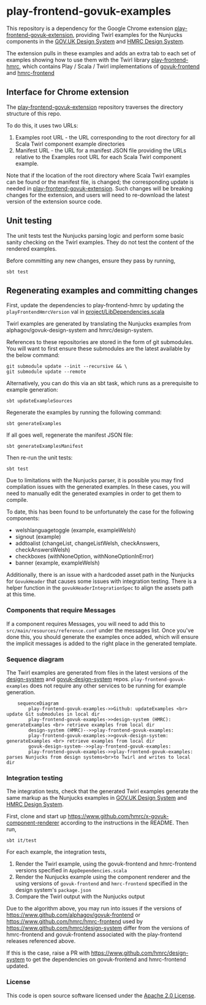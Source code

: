 # play-frontend-govuk-examples

This repository is a dependency for the Google Chrome extension 
[play-frontend-govuk-extension](https://github.com/hmrc/play-frontend-govuk-extension), providing
Twirl examples for the Nunjucks components in the
[GOV.UK Design System](https://design-system.service.gov.uk/components/) and
[HMRC Design System](https://design.tax.service.gov.uk/).

The extension pulls in these examples and adds an extra tab to each set of 
examples showing how to use them with the Twirl library
[play-frontend-hmrc](https://github.com/hmrc/play-frontend-hmrc), which contains Play / Scala / Twirl implementations of
[govuk-frontend](https://github.com/alphagov/govuk-frontend) and [hmrc-frontend](https://github.com/hmrc/hmrc-frontend)

## Interface for Chrome extension

The [play-frontend-govuk-extension](https://github.com/hmrc/play-frontend-govuk-extension) repository traverses 
the directory structure of this repo.

To do this, it uses two URLs:
1) Examples root URL - the URL corresponding to the root directory for all Scala Twirl component example 
directories
2) Manifest URL - the URL for a manifest JSON file providing the URLs relative to the Examples root URL 
for each Scala Twirl component example.

Note that if the location of the root directory where Scala Twirl examples can be found or the manifest file,
 is changed; the corresponding update is needed in [play-frontend-govuk-extension](https://github.com/hmrc/play-frontend-govuk-extension).
Such changes will be breaking changes for the extension, and users will need to re-download the latest 
version of the extension source code.

## Unit testing

The unit tests test the Nunjucks parsing logic and perform some basic sanity checking on the Twirl examples.
They do not test the content of the rendered examples.

Before committing any new changes, ensure they pass by running,

```shell script
sbt test 
```

## Regenerating examples and committing changes

First, update the dependencies to play-frontend-hmrc by updating the `playFrontendHmrcVersion` val in
 [project/LibDependencies.scala](project/LibDependencies.scala)

Twirl examples are generated by translating the Nunjucks examples from alphagov/govuk-design-system and 
hmrc/design-system.

References to these repositories are stored in the form of git submodules.
You will want to first ensure these submodules are the latest available by the below command:

```shell script
git submodule update --init --recursive && \
git submodule update --remote
```

Alternatively, you can do this via an sbt task, which runs as a prerequisite to example generation:

```shell script
sbt updateExampleSources
```

Regenerate the examples by running the following command:

```shell script
sbt generateExamples
```

If all goes well, regenerate the manifest JSON file:

```shell script
sbt generateExamplesManifest
```

Then re-run the unit tests:

```shell script
sbt test
```

Due to limitations with the Nunjucks parser, it is possible you may find compilation issues with the
generated examples. In these cases, you will need to manually edit the generated examples in order to 
get them to compile.

To date, this has been found to be unfortunately the case for the following components:

* welshlanguagetoggle (example, exampleWelsh)
* signout (example)
* addtoalist (changeList, changeListWelsh, checkAnswers, checkAnswersWelsh)  
* checkboxes (withNoneOption, withNoneOptionInError)
* banner (example, exampleWelsh)

Additionally, there is an issue with a hardcoded asset path in the Nunjucks for `GovukHeader` that causes some issues 
with integration testing. There is a helper function in the `govukHeaderIntegrationSpec` to align the assets path at 
this time.

### Components that require Messages

If a component requires Messages, you will need to add this to `src/main/resources/reference.conf` under the messages list. Once you've done this, you should generate the examples once added, which will ensure the implicit messages is added to the right place in the generated template.

### Sequence diagram

The Twirl examples are generated from files in the latest versions of the [design-system](https://github.com/hmrc/design-system) 
and [govuk-design-system](https://github.com/alphagov/govuk-design-system) repos. `play-frontend-govuk-examples` does not
require any other services to be running for example generation.

```mermaid
    sequenceDiagram
        play-frontend-govuk-examples->>Github: updateExamples <br> update Git submodules in local dir
        play-frontend-govuk-examples->>design-system (HMRC): generateExamples <br> retrieve examples from local dir
        design-system (HMRC)-->>play-frontend-govuk-examples: 
        play-frontend-govuk-examples->>govuk-design-system: generateExamples <br> retrieve examples from local dir
        govuk-design-system-->>play-frontend-govuk-examples: 
        play-frontend-govuk-examples->>play-frontend-govuk-examples: parses Nunjucks from design systems<br>to Twirl and writes to local dir
```

### Integration testing

The integration tests, check that the generated Twirl examples generate the same markup as the Nunjucks 
examples in [GOV.UK Design System](https://design-system.service.gov.uk/components/) and
[HMRC Design System](https://design.tax.service.gov.uk).

First, clone and start up https://www.github.com/hmrc/x-govuk-component-renderer according to 
the instructions in the README. Then run,

```shell script
sbt it/test
```

For each example, the integration tests,

1. Render the Twirl example, using the govuk-frontend and hmrc-frontend versions specified in `AppDependencies.scala`
1. Render the Nunjucks example using the component renderer and the using versions of `govuk-frontend` and `hmrc-frontend` specified 
in the design system's `package.json`
1. Compare the Twirl output with the Nunjucks output

Due to the algorithm above, you may run into issues if the versions of https://www.github.com/alphagov/govuk-frontend or 
https://www.github.com/hmrc/hmrc-frontend used by https://www.github.com/hmrc/design-system differ from the versions 
 of hmrc-frontend and govuk-frontend associated with the play-frontend releases referenced above.
 
If this is the case, raise a PR with https://www.github.com/hmrc/design-system to get the dependencies on
 govuk-frontend and hmrc-frontend updated.

### License

This code is open source software licensed under the [Apache 2.0 License]("http://www.apache.org/licenses/LICENSE-2.0.html").
